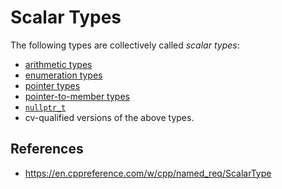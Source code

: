 # Scalar Types

The following types are collectively called _scalar types_:

- [arithmetic types](cpp/types/arithmetic-types)
- [enumeration types](cpp/types/enumeration-types)
- [pointer types](cpp/types/pointer-types)
- [pointer-to-member types](cpp/types/pointer-to-member-types)
- [`nullptr_t`](cpp/types/nullptr_t-type)
- cv-qualified versions of the above types.

## References

- https://en.cppreference.com/w/cpp/named_req/ScalarType
